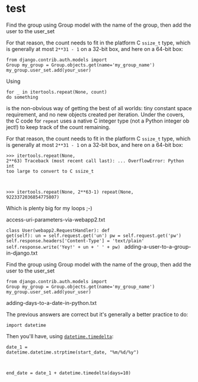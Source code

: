 # test  

<p>Find the group using Group model with the name of the group, then add the user to the user_set</p>

<p>For that reason, the count needs to fit in the platform C   <code class="language-python">ssize_t</code> 
  type, which is generally at most  <code class="language-python">2**31 - 1</code>   on a 32-bit box, and here on a 64-bit box:</p>

<code class="language-python">from django.contrib.auth.models import Group
my_group = Group.objects.get(name='my_group_name') 
my_group.user_set.add(your_user)
</code>

<p>Using</p>

<code class="language-python">for _ in itertools.repeat(None, count)
    do something
</code>

<p>is the non-obvious way of getting the best of all worlds: tiny constant space requirement, and no new objects created per iteration. Under the covers, the C code for <code class="language-python">repeat</code> uses a native C integer type (not a Python integer ob
ject!) to keep track of the count remaining.</p>

<p>For that reason, the count needs to fit in the platform C <code class="language-python">ssize_t</code> type, which is generally at most <code class="language-python">2**31 - 1</code> on a 32-bit box, and here on a 64-bit box:</p>

<code class="language-python">&gt;&gt;&gt; itertools.repeat(None, 2**63)
Traceback (most recent call last):
    ...
OverflowError: Python int too large to convert to C ssize_t

&gt;&gt;&gt; itertools.repeat(None, 2**63-1)
repeat(None, 9223372036854775807)
</code>

<p>Which is plenty big for my loops ;-)</p>
access-uri-parameters-via-webapp2.txt

    
<code class="language-python">class User(webapp2.RequestHandler):
  def get(self):
    un = self.request.get('un')
    pw = self.request.get('pw')
    self.response.headers['Content-Type'] = 'text/plain'
    self.response.write('Yey!' + un + ' ' + pw)
</code>
adding-a-user-to-a-group-in-django.txt
    
<p>Find the group using Group model with the name of the group, then add the user to the user_set</p>

<code class="language-python">from django.contrib.auth.models import Group
my_group = Group.objects.get(name='my_group_name') 
my_group.user_set.add(your_user)
</code>


adding-days-to-a-date-in-python.txt
    
<p>The previous answers are correct but it's generally a better practice to do:</p>

<code class="language-python">import datetime
</code>

<p>Then you'll have, using <a href="https://docs.python.org/2/library/datetime.html#datetime.timedelta" rel="noreferrer"><code class="language-python">datetime.timedelta</code></a>:</p>

<code class="language-python">date_1 = datetime.datetime.strptime(start_date, "%m/%d/%y")

end_date = date_1 + datetime.timedelta(days=10)
</code>
